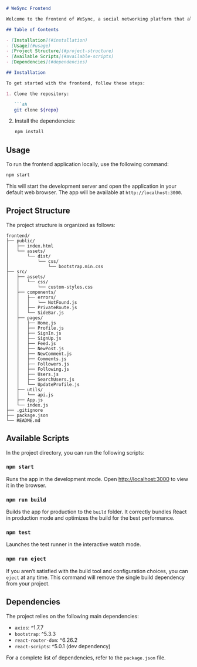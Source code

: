 ```md
# WeSync Frontend

Welcome to the frontend of WeSync, a social networking platform that allows users to connect with friends and the world around them. This project is built using React and integrates with a Flask backend.

## Table of Contents

- [Installation](#installation)
- [Usage](#usage)
- [Project Structure](#project-structure)
- [Available Scripts](#available-scripts)
- [Dependencies](#dependencies)

## Installation

To get started with the frontend, follow these steps:

1. Clone the repository:

   ```sh
   git clone ${repo}
   ```

2. Install the dependencies:

   ```sh
   npm install
   ```

## Usage

To run the frontend application locally, use the following command:

```sh
npm start
```

This will start the development server and open the application in your default web browser. The app will be available at `http://localhost:3000`.

## Project Structure

The project structure is organized as follows:

```
frontend/
├── public/
│   ├── index.html
│   └── assets/
│       └── dist/
│           └── css/
│               └── bootstrap.min.css
├── src/
│   ├── assets/
│   │   └── css/
│   │       └── custom-styles.css
│   ├── components/
│   │   ├── errors/
│   │   │   └── NotFound.js
│   │   ├── PrivateRoute.js
│   │   └── SideBar.js
│   ├── pages/
│   │   ├── Home.js
│   │   ├── Profile.js
│   │   ├── SignIn.js
│   │   ├── SignUp.js
│   │   ├── Feed.js
│   │   ├── NewPost.js
│   │   ├── NewComment.js
│   │   ├── Comments.js
│   │   ├── Followers.js
│   │   ├── Following.js
│   │   ├── Users.js
│   │   ├── SearchUsers.js
│   │   └── UpdateProfile.js
│   ├── utils/
│   │   └── api.js
│   ├── App.js
│   └── index.js
├── .gitignore
├── package.json
└── README.md
```

## Available Scripts

In the project directory, you can run the following scripts:

### `npm start`

Runs the app in the development mode. Open [http://localhost:3000](http://localhost:3000) to view it in the browser.

### `npm run build`

Builds the app for production to the `build` folder. It correctly bundles React in production mode and optimizes the build for the best performance.

### `npm test`

Launches the test runner in the interactive watch mode.

### `npm run eject`

If you aren’t satisfied with the build tool and configuration choices, you can `eject` at any time. This command will remove the single build dependency from your project.

## Dependencies

The project relies on the following main dependencies:

- `axios`: ^1.7.7
- `bootstrap`: ^5.3.3
- `react-router-dom`: ^6.26.2
- `react-scripts`: ^5.0.1 (dev dependency)

For a complete list of dependencies, refer to the `package.json` file.
